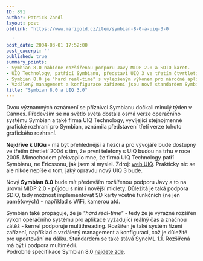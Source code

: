 ```yaml
---
ID: 891
author: Patrick Zandl
layout: post
oldlink: 'https://www.marigold.cz/item/symbian-8-0-a-uiq-3-0

  '
post_date: 2004-03-01 17:52:00
post_excerpt: ''
published: true
summary_points:
- Symbian 8.0 nabídne rozšířenou podporu Javy MIDP 2.0 a SDIO karet.
- UIQ Technology, patřící Symbianu, představí UIQ 3 ve třetím čtvrtletí 2004.
- Symbian 8.0 je "hard real-time" s vylepšeným výkonem pro náročné aplikace.
- Vzdálený management a konfigurace zařízení jsou nově standardem Symbianu.
title: "Symbian 8.0 a UIQ 3.0"
---
```


<p>
Dvou&#160;významných oznámení se příznivci Symbianu dočkali minulý týden v Cannes. Především se na světlo světa dostala osmá verze operačního systému Symbian a také firma UIQ Technology, vyvíjející stejnojmenné grafické&#160;rozhraní pro Symbian, oznámila představení třetí verze tohoto grafického rozhraní.</p>

<p>
<STRONG>Nejdříve k UIQu</STRONG> - má být přehlednější a hezčí a pro vývojáře bude dostupný ve třetím čtvrtletí 2004 s tím, že první telefony s UIQ budou na trhu v roce 2005. Mimochodem překvapilo mne, že firma UIQ Technology patří Symbianu, ne Ericssonu, jak jsem si myslel. Zdroj: <A href="http://www.uiq.com/uiq3" target=_blank>web UIQ</A>. Prakticky nic se ale nikde nepíše o tom, jaký opravdu nový UIQ 3 bude. </p>

<p>
Nový <STRONG>Symbian 8.0</STRONG> bude mít především rozšířenou podporu Javy a to na úrovni MIDP 2.0 - půjdou s ním i novější midlety. Důležitá je taká podpora SDIO, tedy možnost implementovat SD karty včetně funkčních (ne jen paměťových) - například s WiFi, kamerou atd. </p>

<p>
Symbian také propaguje, že je <EM>"hard real-time"</EM> - tedy že je výrazně rozšířen výkon operačního systému pro aplikace vyžadující reálný čas a značnou zátěž - kernel podporuje multithreading. Rozšířen je také systém řízení zařízení, například o vzdálený management a konfiguraci, což je důležité pro updatování na dálku. Standardem se také stává SyncML 1.1. Rozšířená má být i podpora multimédií. <BR>Podrobné specifikace Symbian 8.0 <A href="http://www.symbian.com/technology/symbos-v8x.html" target=_blank>najdete zde</A>.</p>